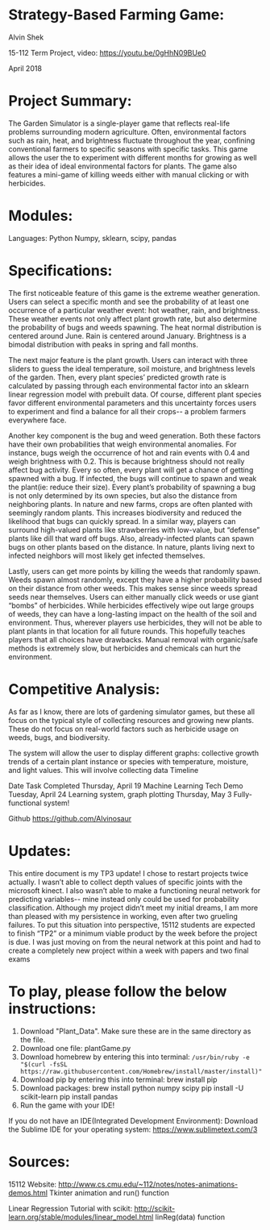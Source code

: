 # Strategy-Based Farming Game:

Alvin Shek  

15-112 Term Project, video: https://youtu.be/0gHhN09BUe0

April 2018

# Project Summary:
The Garden Simulator is a single-player game that reflects real-life problems surrounding modern agriculture. Often, environmental factors such as rain, heat, and brightness fluctuate throughout the year, confining conventional farmers to specific seasons with specific tasks. This game allows the user the to experiment with different months for growing as well as their idea of ideal environmental factors for plants. The game also features a mini-game of killing weeds either with manual clicking or with herbicides. 

# Modules:
Languages: Python
Numpy, sklearn, scipy, pandas

# Specifications:
The first noticeable feature of this game is the extreme weather generation. Users can select a specific month and see the probability of at least one occurrence of a particular weather event: hot weather, rain, and brightness. These weather events not only affect plant growth rate, but also determine the probability of bugs and weeds spawning. The heat normal distribution is centered around June. Rain is centered around January. Brightness is a bimodal distribution with peaks in spring and fall months. 

The next major feature is the plant growth. Users can interact with three sliders to guess the ideal temperature, soil moisture, and brightness levels of the garden. Then, every plant species’ predicted growth rate is calculated by passing through each environmental factor into an sklearn linear regression model with prebuilt data. Of course, different plant species favor different environmental parameters and this uncertainty forces users to experiment and find a balance for all their crops-- a problem farmers everywhere face. 

Another key component is the bug and weed generation. Both these factors have their own probabilities that weigh environmental anomalies. For instance, bugs weigh the occurrence of hot and rain events with 0.4 and weigh brightness with 0.2. This is because brightness should not really affect bug activity. Every so often, every plant will get a chance of getting spawned with a bug. If infected, the bugs will continue to spawn and weak the plant(ie: reduce their size). Every plant’s probability of spawning a bug is not only determined by its own species, but also the distance from neighboring plants. In nature and new farms, crops are often planted with seemingly random plants. This increases biodiversity and reduced the likelihood that bugs can quickly spread. In a similar way, players can surround high-valued plants like strawberries with low-value, but “defense” plants like dill that ward off bugs. Also, already-infected plants can spawn bugs on other plants based on the distance. In nature, plants living next to infected neighbors will most likely get infected themselves. 

Lastly, users can get more points by killing the weeds that randomly spawn. Weeds spawn almost randomly, except they have a higher probability based on their distance from other weeds. This makes sense since weeds spread seeds near themselves. Users can either manually click weeds or use giant “bombs” of herbicides. While herbicides effectively wipe out large groups of weeds, they can have a long-lasting impact on the health of the soil and environment. Thus, wherever players use herbicides, they will not be able to plant plants in that location for all future rounds. This hopefully teaches players that all choices have drawbacks. Manual removal with organic/safe methods is extremely slow, but herbicides and chemicals can hurt the environment. 

# Competitive Analysis:
As far as I know, there are lots of gardening simulator games, but these all focus on the typical style of collecting resources and growing new plants. These do not focus on real-world factors such as herbicide usage on weeds, bugs, and biodiversity. 

The system will allow the user to display different graphs: collective growth trends of a certain plant instance or species with temperature, moisture, and light values. This will involve collecting data 
Timeline

Date
Task Completed
Thursday, April 19
Machine Learning Tech Demo
Tuesday, April 24
Learning system, graph plotting
Thursday, May 3
Fully-functional system!

Github
https://github.com/Alvinosaur


# Updates:
This entire document is my TP3 update! I chose to restart projects twice actually. I wasn’t able to collect depth values of specific joints with the microsoft kinect. I also wasn’t able to make a functioning neural network for predicting variables-- mine instead only could be used for probability classification. Although my project didn’t meet my initial dreams, I am more than pleased with my persistence in working, even after two grueling failures. To put this situation into perspective, 15112 students are expected to finish “TP2” or a minimum viable product by the week before the project is due. I was just moving on from the neural network at this point and had to create a completely new project within a week with papers and two final exams


# To play, please follow the below instructions:

1. Download "Plant_Data". Make sure these are in the same directory as the file.  
2. Download one file:
      plantGame.py
3. Download homebrew by entering this into terminal:
      ```/usr/bin/ruby -e "$(curl -fsSL https://raw.githubusercontent.com/Homebrew/install/master/install)"```
4. Download pip by entering this into terminal:
      brew install pip
5. Download packages:
      brew install python numpy scipy
      pip install -U scikit-learn
      pip install pandas
6. Run the game with your IDE!

If you do not have an IDE(Integrated Development Environment):
Download the Sublime IDE for your operating system: https://www.sublimetext.com/3

# Sources:
15112 Website: http://www.cs.cmu.edu/~112/notes/notes-animations-demos.html
      Tkinter animation and run() function
      
Linear Regression Tutorial with scikit: http://scikit-learn.org/stable/modules/linear_model.html
      linReg(data) function 
 
